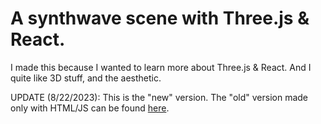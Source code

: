 ﻿# A synthwave scene with Three.js & React.
 I made this because I wanted to learn more about Three.js & React. And I quite like 3D stuff, and the aesthetic.

UPDATE (8/22/2023): This is the "new" version. The "old" version made only with HTML/JS can be found [here](https://github.com/jdichh/synthwave-scene).
